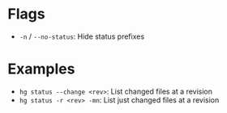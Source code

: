 # Flags

- `-n` / `--no-status`: Hide status prefixes

# Examples

- `hg status --change <rev>`: List changed files at a revision
- `hg status -r <rev> -mn`: List just changed files at a revision
